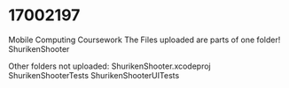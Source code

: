 # 17002197
Mobile Computing Coursework
The Files uploaded are parts of one folder! 
ShurikenShooter

Other folders not uploaded:
ShurikenShooter.xcodeproj
ShurikenShooterTests
ShurikenShooterUITests
